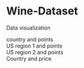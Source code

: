 # Wine-Dataset

Data visualization 

country and points <br>
US region 1 and points<br>
US region 2 and points<br>
Country and price

